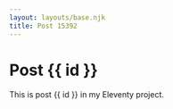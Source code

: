 ```yaml
---
layout: layouts/base.njk
title: Post 15392
---
```


# Post {{ id }}

This is post {{ id }} in my Eleventy project.
